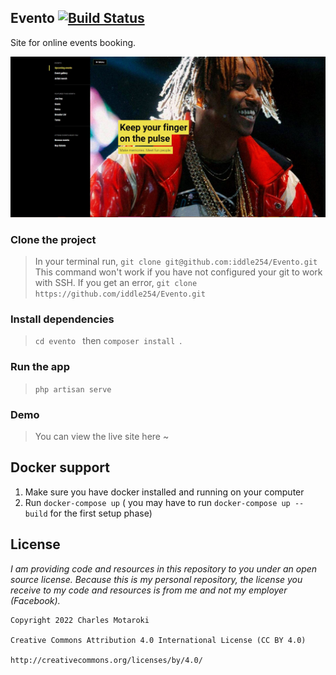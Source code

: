 ## Evento [![Build Status](https://app.travis-ci.com/iddle254/sbm-done.svg?branch=main)](https://app.travis-ci.com/iddle254/sbm-done)

Site for online events booking.

![Landing-page.jpg](./public/home/HomePage.JPG)

### Clone the project

> In your terminal run, `git clone git@github.com:iddle254/Evento.git `
> This command won't work if you have not configured your git to work with SSH. If you get an error, `git clone https://github.com/iddle254/Evento.git`

### Install dependencies

> `cd evento ` then `composer install `.

### Run the app

> `php artisan serve`

### Demo

> You can view the live site here ~

## **Docker support**

1. Make sure you have docker installed and running on your computer
2. Run `docker-compose up` ( you may have to run `docker-compose up --build` for the first setup phase)

<!-- ## **Run the tests**

1. Run `npm run test` ( `npm test` should also work)

   > ![Landing-page.jpg](./public/home/coverage.PNG)
   > Coverage is decent but can still be improved.

# Issues

## **Routing issues(react-router-dom)**

![About-page.jpg](./public/home/6.PNG)

### **About Page not working on update of react-router-dom from v4 to v6**

> #### Attempted fix **NO.1**

![Landing-page.jpg](./public/home/Capture7.PNG)

### Screenshots

- Bank landing page.
  ![Landing-page.jpg](./public/home/2.PNG)
- Ecommerce
  ![Landing-page.jpg](./public/home/3.PNG) -->

## License

_I am providing code and resources in this repository to you under an open source license. Because this is my personal repository, the license you receive to my code and resources is from me and not my employer (Facebook)._

    Copyright 2022 Charles Motaroki

    Creative Commons Attribution 4.0 International License (CC BY 4.0)

    http://creativecommons.org/licenses/by/4.0/
